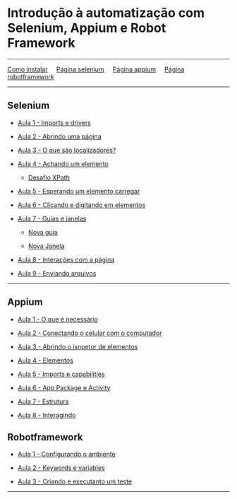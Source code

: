 # Introdução à automatização com Selenium, Appium e Robot Framework

---

[Como instalar](https://docs.google.com/presentation/d/1B49Ph-Zcivt7ajPWDNcj5UkxH8XzPRBhez2nBIoEkDc/edit?usp=sharing) &nbsp;&nbsp;&nbsp; [Página selenium](https://github.com/FlamingoLindo/Basico-Selenium-Appium-RobotFramework/tree/main/Selenium) &nbsp;&nbsp;&nbsp; [Página appium](https://github.com/FlamingoLindo/Introducao-Selenium-Appium-RobotFramework/tree/main/Appium) &nbsp;&nbsp;&nbsp; [Página robotframework](https://github.com/FlamingoLindo/Introducao-Selenium-Appium-RobotFramework/tree/main/Robotframework)


---

## Selenium

* [Aula 1 - Imports e drivers](https://github.com/FlamingoLindo/Introducao-Selenium-Appium-RobotFramework/blob/main/Selenium/Aula%201%20-%20Imports%20e%20drivers/imports_e_driver.py)

* [Aula 2 - Abrindo uma página](https://github.com/FlamingoLindo/Introducao-Selenium-Appium-RobotFramework/blob/main/Selenium/Aula%202%20-%20Abrindo%20uma%20p%C3%A1gina/abrindo_uma_pagina.py)

* [Aula 3 - O que são localizadores?](https://github.com/FlamingoLindo/Introducao-Selenium-Appium-RobotFramework/blob/main/Selenium/Aula%203%20-%20O%20que%20s%C3%A3o%20localizadores/Localizadores.md)

* [Aula 4 - Achando um elemento](https://github.com/FlamingoLindo/Introducao-Selenium-Appium-RobotFramework/blob/main/Selenium/Aula%204%20-%20Achando%20um%20elemento/achando_nosso_primeiro_elemento.py)

    * [Desafio XPath](https://github.com/FlamingoLindo/Introducao-Selenium-Appium-RobotFramework/blob/main/Selenium/Aula%204%20-%20Achando%20um%20elemento/desafio_xpath.py)

* [Aula 5 - Esperando um elemento carregar](https://github.com/FlamingoLindo/Introducao-Selenium-Appium-RobotFramework/blob/main/Selenium/Aula%205%20-%20Esperando%20um%20elemento%20carregar/esprando_o_elemento_carregar.py)

* [Aula 6 - Clicando e digitando em elementos](https://github.com/FlamingoLindo/Introducao-Selenium-Appium-RobotFramework/blob/main/Selenium/Aula%206%20-%20Digitando%20e%20clicando%20em%20um%20elemento/digitando_e_clicando.py)

* [Aula 7 - Guias e janelas](https://github.com/FlamingoLindo/Introducao-Selenium-Appium-RobotFramework/tree/main/Selenium/Aula%207%20-%20Guias%20e%20Janelas)

    * [Nova guia](https://github.com/FlamingoLindo/Introducao-Selenium-Appium-RobotFramework/blob/main/Selenium/Aula%207%20-%20Guias%20e%20Janelas/nova_guia.py)

    * [Nova Janela](https://github.com/FlamingoLindo/Introducao-Selenium-Appium-RobotFramework/blob/main/Selenium/Aula%207%20-%20Guias%20e%20Janelas/nova_janela.py)

* [Aula 8 - Interações com a página](https://github.com/FlamingoLindo/Introducao-Selenium-Appium-RobotFramework/blob/main/Selenium/Aula%208%20-%20Intera%C3%A7%C3%B5es%20com%20a%20p%C3%A1gina/interacoes_pagina.py)

* [Aula 9 - Enviando arquivos](https://github.com/FlamingoLindo/Introducao-Selenium-Appium-RobotFramework/blob/main/Selenium/Aula%209%20-%20Enviando%20arquivos/enviando_arquivo.py)
---

## Appium

* [Aula 1 - O que é necessário](https://github.com/FlamingoLindo/Introducao-Selenium-Appium-RobotFramework/blob/main/Appium/Aula%201%20-%20O%20que%20%C3%A9%20necess%C3%A1rio/necessario.md)

* [Aula 2 - Conectando o celular com o computador](https://github.com/FlamingoLindo/Introducao-Selenium-Appium-RobotFramework/blob/main/Appium/Aula%202%20-%20Conectando%20o%20celular%20com%20o%20computador/conectando.md)

* [Aula 3 - Abrindo o isnpetor de elementos](https://github.com/FlamingoLindo/Introducao-Selenium-Appium-RobotFramework/blob/main/Appium/Aula%203%20-%20Abrindo%20o%20isnpetor%20de%20elementos/inspetor.md)

* [Aula 4 - Elementos](https://github.com/FlamingoLindo/Introducao-Selenium-Appium-RobotFramework/blob/main/Appium/Aula%204%20-%20Elementos/elementos.md)

* [Aula 5 - Imports e capabilities](https://github.com/FlamingoLindo/Introducao-Selenium-Appium-RobotFramework/blob/main/Appium/Aula%205%20-%20Imports%20e%20capabilities/imports_capabilities.py)

* [Aula 6 - App Package e Activity](https://github.com/FlamingoLindo/Introducao-Selenium-Appium-RobotFramework/blob/main/Appium/Aula%206%20-%20App%20Package%20e%20Activity/app_package_activity.md)

* [Aula 7 - Estrutura](https://github.com/FlamingoLindo/Introducao-Selenium-Appium-RobotFramework/blob/main/Appium/Aula%207%20-%20Estrutura/estrutura.py)

* [Aula 8 - Interagindo](https://github.com/FlamingoLindo/Introducao-Selenium-Appium-RobotFramework/blob/main/Appium/Aula%208%20-%20Interagindo/interagindo.py)

## Robotframework

* [Aula 1 - Configurando o ambiente]()

* [Aula 2 - Keywords e variables]()

* [Aula 3 - Criando e executanto um teste]()
---